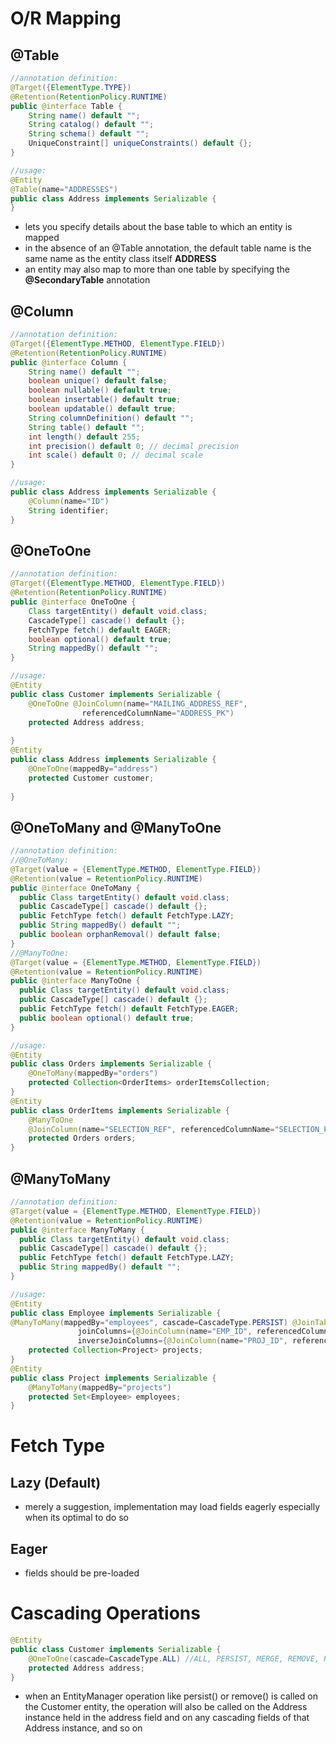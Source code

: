# O/R Mapping

## @Table
```java
//annotation definition:
@Target({ElementType.TYPE})
@Retention(RetentionPolicy.RUNTIME)
public @interface Table {
    String name() default "";
    String catalog() default "";
    String schema() default "";
    UniqueConstraint[] uniqueConstraints() default {};
}

//usage:
@Entity
@Table(name="ADDRESSES")
public class Address implements Serializable {
}
```
* lets you specify details about the base table to which an entity is mapped
* in the absence of an @Table annotation, the default table name is the same name as the entity class itself **ADDRESS**
* an entity may also map to more than one table by specifying the **@SecondaryTable** annotation

## @Column
```java
//annotation definition:
@Target({ElementType.METHOD, ElementType.FIELD})
@Retention(RetentionPolicy.RUNTIME)
public @interface Column {
    String name() default "";
    boolean unique() default false;
    boolean nullable() default true;
    boolean insertable() default true;
    boolean updatable() default true;
    String columnDefinition() default "";
    String table() default "";
    int length() default 255;
    int precision() default 0; // decimal precision
    int scale() default 0; // decimal scale
}

//usage:
public class Address implements Serializable {
    @Column(name="ID") 
    String identifier;
}
```

## @OneToOne
```java
//annotation definition:
@Target({ElementType.METHOD, ElementType.FIELD})
@Retention(RetentionPolicy.RUNTIME)
public @interface OneToOne {
    Class targetEntity() default void.class;
    CascadeType[] cascade() default {};
    FetchType fetch() default EAGER;
    boolean optional() default true;
    String mappedBy() default "";
}

//usage:
@Entity
public class Customer implements Serializable {
    @OneToOne @JoinColumn(name="MAILING_ADDRESS_REF",
                referencedColumnName="ADDRESS_PK")
    protected Address address;
    
}
@Entity
public class Address implements Serializable {
    @OneToOne(mappedBy="address") 
    protected Customer customer;
    
}
```

## @OneToMany and @ManyToOne
```java
//annotation definition:
//@OneToMany:
@Target(value = {ElementType.METHOD, ElementType.FIELD})
@Retention(value = RetentionPolicy.RUNTIME)
public @interface OneToMany {
  public Class targetEntity() default void.class;
  public CascadeType[] cascade() default {};
  public FetchType fetch() default FetchType.LAZY;
  public String mappedBy() default "";
  public boolean orphanRemoval() default false;
}
//@ManyToOne:
@Target(value = {ElementType.METHOD, ElementType.FIELD})
@Retention(value = RetentionPolicy.RUNTIME)
public @interface ManyToOne {
  public Class targetEntity() default void.class;
  public CascadeType[] cascade() default {};
  public FetchType fetch() default FetchType.EAGER;
  public boolean optional() default true;
}

//usage:
@Entity
public class Orders implements Serializable {
    @OneToMany(mappedBy="orders")
    protected Collection<OrderItems> orderItemsCollection;
}
@Entity
public class OrderItems implements Serializable {
    @ManyToOne
    @JoinColumn(name="SELECTION_REF", referencedColumnName="SELECTION_PK") 
    protected Orders orders;
}
```

## @ManyToMany
```java
//annotation definition:
@Target(value = {ElementType.METHOD, ElementType.FIELD})
@Retention(value = RetentionPolicy.RUNTIME)
public @interface ManyToMany {
  public Class targetEntity() default void.class;
  public CascadeType[] cascade() default {};
  public FetchType fetch() default FetchType.LAZY;
  public String mappedBy() default "";
}

//usage:
@Entity
public class Employee implements Serializable {
@ManyToMany(mappedBy="employees", cascade=CascadeType.PERSIST) @JoinTable(name="EMP_PROJ",
               joinColumns={@JoinColumn(name="EMP_ID", referencedColumnName="ID")},
               inverseJoinColumns={@JoinColumn(name="PROJ_ID", referencedColumnName="ID")})
    protected Collection<Project> projects;
}
@Entity
public class Project implements Serializable {
    @ManyToMany(mappedBy="projects") 
    protected Set<Employee> employees;
}
```

# Fetch Type
## Lazy (Default)
* merely a suggestion, implementation may load fields eagerly especially when its optimal to do so

## Eager
* fields should be pre-loaded

# Cascading Operations
```java
@Entity
public class Customer implements Serializable {
    @OneToOne(cascade=CascadeType.ALL) //ALL, PERSIST, MERGE, REMOVE, REFRESH
    protected Address address;
}
```
* when an EntityManager operation like persist() or remove() is called on the Customer entity, the operation will also be called on the Address instance held in the address field and on any cascading fields of that Address instance, and so on
